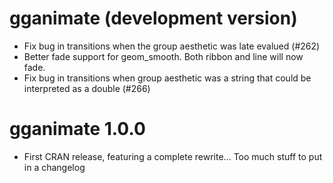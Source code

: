 # gganimate (development version)

* Fix bug in transitions when the group aesthetic was late evalued (#262)
* Better fade support for geom_smooth. Both ribbon and line will now fade.
* Fix bug in transitions when group aesthetic was a string that could be 
  interpreted as a double (#266)

# gganimate 1.0.0

* First CRAN release, featuring a complete rewrite... Too much stuff to put in
  a changelog
